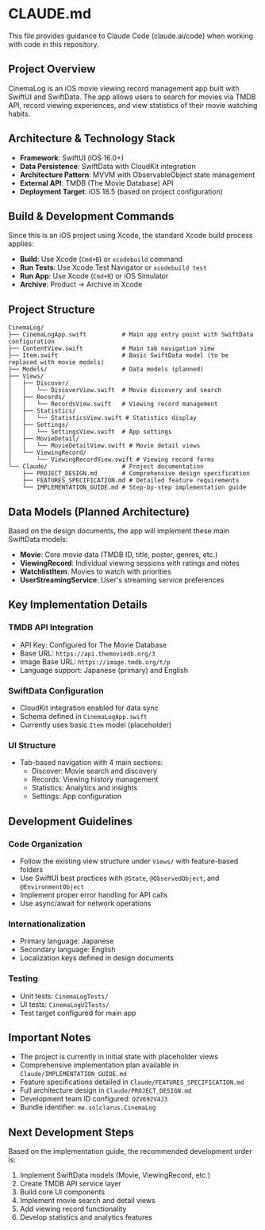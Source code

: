 # CLAUDE.md

This file provides guidance to Claude Code (claude.ai/code) when working with code in this repository.

## Project Overview

CinemaLog is an iOS movie viewing record management app built with SwiftUI and SwiftData. The app allows users to search for movies via TMDB API, record viewing experiences, and view statistics of their movie watching habits.

## Architecture & Technology Stack

- **Framework**: SwiftUI (iOS 16.0+)
- **Data Persistence**: SwiftData with CloudKit integration
- **Architecture Pattern**: MVVM with ObservableObject state management
- **External API**: TMDB (The Movie Database) API
- **Deployment Target**: iOS 18.5 (based on project configuration)

## Build & Development Commands

Since this is an iOS project using Xcode, the standard Xcode build process applies:

- **Build**: Use Xcode (`Cmd+B`) or `xcodebuild` command
- **Run Tests**: Use Xcode Test Navigator or `xcodebuild test`
- **Run App**: Use Xcode (`Cmd+R`) or iOS Simulator
- **Archive**: Product → Archive in Xcode

## Project Structure

```
CinemaLog/
├── CinemaLogApp.swift          # Main app entry point with SwiftData configuration
├── ContentView.swift           # Main tab navigation view
├── Item.swift                  # Basic SwiftData model (to be replaced with movie models)
├── Models/                     # Data models (planned)
├── Views/
│   ├── Discover/
│   │   └── DiscoverView.swift  # Movie discovery and search
│   ├── Records/
│   │   └── RecordsView.swift   # Viewing record management
│   ├── Statistics/
│   │   └── StatisticsView.swift # Statistics display
│   ├── Settings/
│   │   └── SettingsView.swift  # App settings
│   ├── MovieDetail/
│   │   └── MovieDetailView.swift # Movie detail views
│   └── ViewingRecord/
│       └── ViewingRecordView.swift # Viewing record forms
└── Claude/                     # Project documentation
    ├── PROJECT_DESIGN.md       # Comprehensive design specification
    ├── FEATURES_SPECIFICATION.md # Detailed feature requirements
    └── IMPLEMENTATION_GUIDE.md # Step-by-step implementation guide
```

## Data Models (Planned Architecture)

Based on the design documents, the app will implement these main SwiftData models:

- **Movie**: Core movie data (TMDB ID, title, poster, genres, etc.)
- **ViewingRecord**: Individual viewing sessions with ratings and notes
- **WatchlistItem**: Movies to watch with priorities
- **UserStreamingService**: User's streaming service preferences

## Key Implementation Details

### TMDB API Integration
- API Key: Configured for The Movie Database
- Base URL: `https://api.themoviedb.org/3`
- Image Base URL: `https://image.tmdb.org/t/p`
- Language support: Japanese (primary) and English

### SwiftData Configuration
- CloudKit integration enabled for data sync
- Schema defined in `CinemaLogApp.swift`
- Currently uses basic `Item` model (placeholder)

### UI Structure
- Tab-based navigation with 4 main sections:
  - Discover: Movie search and discovery
  - Records: Viewing history management  
  - Statistics: Analytics and insights
  - Settings: App configuration

## Development Guidelines

### Code Organization
- Follow the existing view structure under `Views/` with feature-based folders
- Use SwiftUI best practices with `@State`, `@ObservedObject`, and `@EnvironmentObject`
- Implement proper error handling for API calls
- Use async/await for network operations

### Internationalization
- Primary language: Japanese
- Secondary language: English
- Localization keys defined in design documents

### Testing
- Unit tests: `CinemaLogTests/`
- UI tests: `CinemaLogUITests/`
- Test target configured for main app

## Important Notes

- The project is currently in initial state with placeholder views
- Comprehensive implementation plan available in `Claude/IMPLEMENTATION_GUIDE.md`
- Feature specifications detailed in `Claude/FEATURES_SPECIFICATION.md`
- Full architecture design in `Claude/PROJECT_DESIGN.md`
- Development team ID configured: `QZV692V4J3`
- Bundle identifier: `me.solclarus.CinemaLog`

## Next Development Steps

Based on the implementation guide, the recommended development order is:
1. Implement SwiftData models (Movie, ViewingRecord, etc.)
2. Create TMDB API service layer
3. Build core UI components
4. Implement movie search and detail views
5. Add viewing record functionality
6. Develop statistics and analytics features